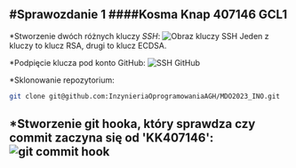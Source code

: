 #Sprawozdanie 1
####Kosma Knap 407146 GCL1
---
*Stworzenie dwóch różnych kluczy _SSH_:
![Obraz kluczy SSH](/screens/keys.png)
Jeden z kluczy to klucz RSA, drugi to klucz ECDSA.

*Podpięcie klucza pod konto GitHub:
![SSH GitHub](/screens/ssh_git.png)

*Sklonowanie repozytorium:
```bash
git clone git@github.com:InzynieriaOprogramowaniaAGH/MDO2023_INO.git
```

*Stworzenie git hooka, który sprawdza czy commit zaczyna się od 'KK407146':
![git commit hook](/screens/git_hook.png)
---
